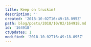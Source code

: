 ```yaml
---
title: Keep on truckin!
description: ''
created: '2018-10-02T16:49:18.095Z'
path: blog/posts/2018/10/02/164918.md
id: '164918'
ctUpdates: 1
modified: '2018-10-02T16:49:18.095Z'
---
```

